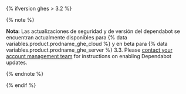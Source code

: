 {% ifversion ghes > 3.2 %}

{% note %}

**Nota:** Las actualizaciones de seguridad y de versión del dependabot se encuentran actualmente disponibles para {% data variables.product.prodname_ghe_cloud %} y en beta para {% data variables.product.prodname_ghe_server %} 3.3. Please [contact your account management team](https://enterprise.github.com/contact) for instructions on enabling Dependabot updates.

{% endnote %}

{% endif %}
